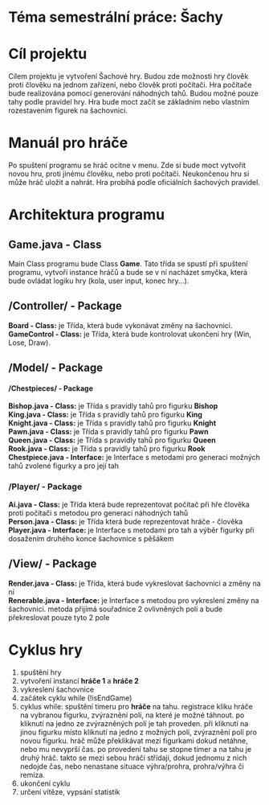 # Téma semestrální práce: Šachy

# Cíl projektu
Cílem projektu je vytvoření Šachové hry. Budou zde možnosti hry člověk proti člověku na jednom zařízení, nebo člověk proti počítači. Hra počítače bude realizována pomocí generování náhodných tahů. Budou možné pouze tahy podle pravidel hry. Hra bude moct začít se základním nebo vlastním rozestavením figurek na šachovnici.  

# Manuál pro hráče
Po spuštení programu se hráč ocitne v menu. Zde si bude moct vytvořit novou hru, proti jinému člověku, nebo proti počítači. Neukončenou hru si může hráč uložit a nahrát. Hra probíhá podle oficiálních šachových pravidel.   

# Architektura programu 

## Game.java - Class
Main Class programu bude Class **Game**. Tato třída se spustí při spuštení programu, vytvoří instance hráčů a bude se v ní nacházet smyčka, která bude ovládat logiku hry (kola, user input, konec hry...).  

## /Controller/ - Package
**Board - Class:** je Třída, která bude vykonávat změny na šachovnici.  
**GameControl - Class:** je Třída, která bude kontrolovat ukončení hry (Win, Lose, Draw).  

## /Model/ - Package
#### /Chestpieces/ - Package
**Bishop.java - Class:** je Třída s pravidly tahů pro figurku **Bishop**  
**King.java - Class:** je Třída s pravidly tahů pro figurku **King**  
**Knight.java - Class:** je Třída s pravidly tahů pro figurku **Knight**  
**Pawn.java - Class:** je Třída s pravidly tahů pro figurku **Pawn**  
**Queen.java - Class:** je Třída s pravidly tahů pro figurku **Queen**  
**Rook.java - Class:** je Třída s pravidly tahů pro figurku **Rook**  
**Chestpiece.java - Interface:** je Interface s metodami pro generaci možných tahů zvolené figurky a pro její tah  

### /Player/ - Package
**Ai.java - Class:** je Třída která bude reprezentovat počítač při hře člověka proti počítači s metodou pro generaci náhodných tahů  
**Person.java - Class:** je Třída která bude reprezentovat hráče - člověka  
**Player.java - Interface:** je Interface s metodami pro tah a výběr figurky při dosažením druhého konce šachovnice s pěšákem  


## /View/ - Package
**Render.java - Class:** je Třída, která bude vykreslovat šachovnici a změny na ní  
**Renerable.java - Interface:** je Interface s metodou pro vykreslení změny na šachovnici. metoda přijímá souřadnice 2 ovlivněných polí a bude překreslovat pouze tyto 2 pole  

# Cyklus hry
1. spuštění hry
2. vytvoření instancí **hráče 1** a **hráče 2**
3. vykreslení šachovnice
4. začátek cyklu while (!isEndGame) 
5. cyklus while: spuštění timeru pro **hráče** na tahu. registrace kliku hráče na vybranou figurku, zvýraznění polí, na které je možné táhnout. po kliknutí na jedno ze zvýrazněných polí je tah proveden. při kliknutí na jinou figurku místo kliknutí na jedno z možných polí, zvýraznění polí pro novou figurku. hráč může překlikávat mezi figurkami dokud netáhne, nebo mu nevyprší čas. po provedení tahu se stopne timer a na tahu je druhý hráč. takto se mezi sebou hráči střídají, dokud jednomu z nich nedojde čas, nebo nenastane situace výhra/prohra, prohra/výhra či remíza.
6. ukončení cyklu
7. určení vítěze, vypsání statistik

